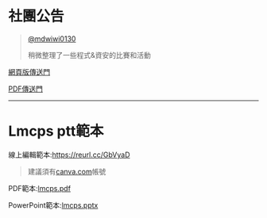 # 社團公告
>[@mdwiwi0130](https://github.com/mdwiwi0130)
>
>稍微整理了一些程式&資安的比賽和活動

[網頁版傳送門](https://reurl.cc/gz013Q)

[PDF傳送門](https://reurl.cc/kLEdVx)

---
# Lmcps ptt範本
線上編輯範本:https://reurl.cc/GbVyaD
> 建議須有[canva.com](https://www.canva.com/join/gbq-prr-ttx)帳號

 PDF範本:[lmcps.pdf](https://github.com/lmshlmcps4th/Bulletin-Board/files/7149005/lmcps.pdf)
 
 PowerPoint範本:[lmcps.pptx](https://github.com/lmshlmcps4th/Bulletin-Board/files/7149006/lmcps.pptx)

